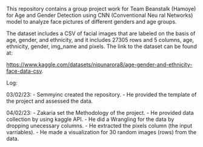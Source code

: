 This repository contains a group project work for Team Beanstalk (Hamoye) for Age and Gender Detection using CNN (Conventional Neu
ral Networks) model to analyze face pictures of different genders and age groups. 

The dataset includes a CSV of facial images that are labeled on the basis of age, gender, and ethnicity, and it includes 27305 rows and 5 columns, age, ethnicity, gender, img_name and pixels. 
The link to the dataset can be found at:

https://www.kaggle.com/datasets/nipunarora8/age-gender-and-ethnicity-face-data-csv.

Log:

03/02/23: - Semmyinc created the repository.
          - He provided the template of the project and assessed the data.

04/02/23: - Zakaria set the Methodology of the project. 
          - He provided data collection by using kaggle API.
          - He did a Wrangling for the data by dropping unecessary columns.
          - He extracted the pixels column (the input varriables).
          - He made a visualization for 30 random images (rows) from the data.
          
